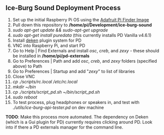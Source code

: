 ## Ice-Burg Sound Deployment Process


1. Set up the initial Raspberry Pi OS using the [Adafruit Pi Finder Image](https://github.com/adafruit/Adafruit-Pi-Finder)
2. Pull down this repository to **/home/pi/Development/ice-burg-sound**
2. *sudo apt-get update && sudo-apt-get upgrade*
3. *sudo apt-get install puredata* (this currently installs PD Vanilla v4.6.1)
4. Install [deken](https://github.com/pure-data/deken) plugin system for PD
5. VNC into Raspberry Pi, and start PD
6. Go to Help | Find Externals and install *osc*, *creb*, and *zexy* - these should be installed in **/home/pi/pd-externals**
7. Go to Preferences | Path and add *osc*, *creb*, and *zexy* folders (specified above) to Path
8. Go to Preferences | Startup and add "*zexy*" to list of libraries
9. Close VNC
10. *cp ./scripts/rc.local /etc/rc.local*
11. *mkdir ~/bin*
12. *cp ./scripts/script_pd.sh ~/bin/script_pd.sh*
13. *sudo reboot*
14. To test process, plug headphones or speakers in, and test with *./utils/ice-burg-api-tester.pd* on dev machine

**TODO**: Make this process more automated. The dependency on Deken (which is a Gui plugin for PD) currently requires clicking around PD. Look into if there a PD externals manager for the command line.
